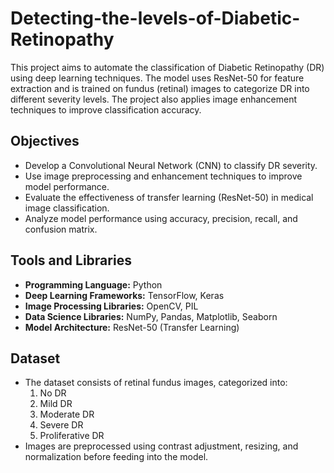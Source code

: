 # Detecting-the-levels-of-Diabetic-Retinopathy
This project aims to automate the classification of Diabetic Retinopathy (DR) using deep learning techniques. The model uses ResNet-50 for feature extraction and is trained on fundus (retinal) images to categorize DR into different severity levels. The project also applies image enhancement techniques to improve classification accuracy.

## Objectives
- Develop a Convolutional Neural Network (CNN) to classify DR severity.
- Use image preprocessing and enhancement techniques to improve model performance.
- Evaluate the effectiveness of transfer learning (ResNet-50) in medical image classification.
- Analyze model performance using accuracy, precision, recall, and confusion matrix.

## Tools and Libraries
- **Programming Language:** Python
- **Deep Learning Frameworks:** TensorFlow, Keras
- **Image Processing Libraries:** OpenCV, PIL
- **Data Science Libraries:** NumPy, Pandas, Matplotlib, Seaborn
- **Model Architecture:** ResNet-50 (Transfer Learning)

## Dataset
- The dataset consists of retinal fundus images, categorized into:
  1. No DR
  2. Mild DR
  3. Moderate DR
  4. Severe DR
  5. Proliferative DR
- Images are preprocessed using contrast adjustment, resizing, and normalization before feeding into the model.


